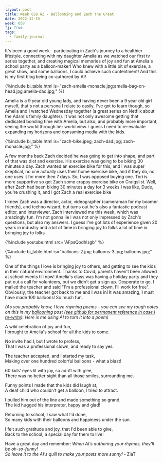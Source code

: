 ```yaml
---
layout: post
title: Week 658 AZ - Ballooning and Zach the Great
date: 2022-12-15
week: 658
fj: True
tags:
  - family-journal
---
```


It's been a good week - participating in Zach's journey to a healthier lifestyle, connecting with my daughter Amelia as we watched our first tv series together, and creating magical memories of joy and fun at Amelia's school party as a balloon-maker! Who knew with a little bit of exercise, a great show, and some balloons, I could achieve such contentment! And this is my first blog being co-authored by AI!

{%include bi_table.html is="zach-amelia-monacle.jpg;amelia-bag-on-head.jpg;amelia-dad.jpg;" %}

Amelia is a 9 year old young lady, and having never been a 9 year old girl myself, that's not a persona I relate to easily. I've got to learn though, so Amelia and I watched Wednesday together (a great series on Netflix about the Adam's family daughter). It was not only awesome getting that dedicated bonding time with Amelia, but also, and probably more important, seeing the world through her world view. I guess I need to re-evaluate expanding my horizons and consuming media with the kids.

{%include bi_table.html is="zach-bike.jpeg; zach-dad.jpg; zach-monacle.jpg;" %}

A few months back Zach decided he was going to get into shape, and part of that was diet and exercise. His exercise was going to be biking 30 minutes a day. Zach wanted an exercise bike for this, and I was super skeptical, no one actually uses their home exercise bike, and if they do, no one uses it for more then 7 days. So, I was opposed buying one. Tori is more supportive so got Zach some crappy exercise bike on Craigslist. Well, after Zach had been biking 30 minutes a day for 3 weeks I was like, Dude, you're crushing it, and I got Zach a real exercise bike

I knew Zach was a director, actor, videographer (cameraman for my boomer friends), and techno wizard, but turns out he's also a fantastic podcast editor, and interviewer. Zach interviewed me this week, which was amazingly fun. I'm not gonna lie I was not only impressed by Zach's questions, but also my answers. I guess I've got lots of experience given 20 years in industry and a lot of time in bringing joy to folks a lot of time in bringing joy to folks

{%include youtube.html src="AFpsQodhIsgb" %}

{%include bi_table.html is="balloons-2.jpg; balloons-3.jpg; balloons.jpg;" %}

One of the things I love is bringing joy to others, and getting to see the kids in their natural environment. Thanks to Covid, parents haven't been allowed at school events till now! Amelia's class was having a holiday party and they put out a call for volunteers, but we didn't get a sign up. Desperate to go, I mailed the teacher and said "I'm a professional clown, I'll work for free". Obviously, the teacher got back to me and I was in! It was amazing, I must have made 100 balloons! So much fun.

_(As you probably know, I love rhyming poems - you can see my rough notes on this in my [ballooning](/balloon) post ([see github for permanent reference in case I re-write](https://github.com/idvorkin/idvorkin.github.io/blob/bf85ef0478644652a7bb297d9d2a673285e70bd4/_d/balloon.md?plain=1#L62)). Here is me using AI to turn it into a poem)_

A wild celebration of joy and fun, <br>
I brought to Amelia's school for all the kids to come.

No invite had I, but I wrote to profess,<br>
That I was a professional clown, and ready to say yes.

The teacher accepted, and I started my task,<br>
Making over one hundred colorful balloons - what a blast!

60 kids' eyes lit with joy, so adrift with glee, <br>
There was no better sight than all those smiles, surrounding me.

Funny points I made that the kids did laugh at, <br>
A deaf child who couldn't get a balloon, I tried to attract.

I pulled him out of the line and made something so grand, <br>
The kid hugged his interpreter, happy and glad!

Returning to school, I saw what I'd done, <br>
So many kids with their balloons and happiness under the sun.

I felt such gratitude and joy, that I'd been able to give, <br>
Back to the school, a special day for them to live!

Have a great day and remember: _When AI's authoring your rhymes, they'll be oh-so-funny! <br>
So leave it to the AI's quill to make your posts more sunny!_ - ZiaT
